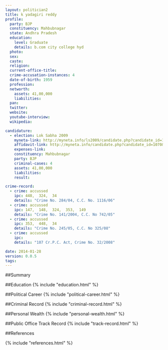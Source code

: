 ```yaml
---
layout: politician2
title: k yadagiri reddy
profile: 
  party: BJP
  constituency: Mahbubnagar
  state: Andhra Pradesh
  education: 
    level: Graduate
    details: b.com city college hyd
  photo: 
  sex: 
  caste: 
  religion: 
  current-office-title: 
  crime-accusation-instances: 4
  date-of-birth: 1959
  profession: 
  networth: 
    assets: 41,00,000
    liabilities: 
  pan: 
  twitter: 
  website: 
  youtube-interview: 
  wikipedia: 

candidature: 
  - election: Lok Sabha 2009
    myneta-link: http://myneta.info/ls2009/candidate.php?candidate_id=1070
    affidavit-link: http://myneta.info/candidate.php?candidate_id=1070&scan=original
    expenses-link: 
    constituency: Mahbubnagar 
    party: BJP
    criminal-cases: 4
    assets: 41,00,000
    liabilities: 
    result:  

crime-record: 
  - crime: accussed
    ipc: 448,  324,  34
    details: "Crime No. 284/04, C.C. No. 1116/06" 
  - crime: accussed
    ipc: 147,  148,  324,  353,  149
    details: "Crime No. 141/2004, C.C. No 742/05" 
  - crime: accussed
    ipc: 353,  448,  34
    details: "Crime No. 245/05, C.C. No 325/08" 
  - crime: accussed
    ipc: 
    details: "107 Cr.P.C. Act, Crime No. 32/2008" 

date: 2014-01-28
version: 0.0.5
tags: 
---
```

##Summary


##Education
{% include "education.html" %}


##Political Career
{% include "political-career.html" %}


##Criminal Record
{% include "criminal-record.html" %}


##Personal Wealth
{% include "personal-wealth.html" %}


##Public Office Track Record
{% include "track-record.html" %}


##References


{% include "references.html" %}